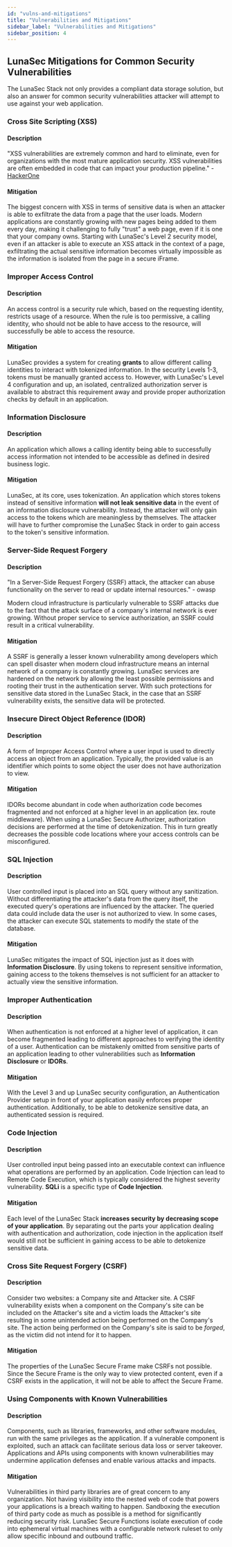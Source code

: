 ```yaml
---
id: "vulns-and-mitigations"
title: "Vulnerabilities and Mitigations"
sidebar_label: "Vulnerabilities and Mitigations"
sidebar_position: 4
---
```

<!--
  ~ Copyright by LunaSec (owned by Refinery Labs, Inc)
  ~
  ~ Licensed under the Creative Commons Attribution-ShareAlike 4.0 International
  ~ (the "License"); you may not use this file except in compliance with the
  ~ License. You may obtain a copy of the License at
  ~
  ~ https://creativecommons.org/licenses/by-sa/4.0/legalcode
  ~
  ~ See the License for the specific language governing permissions and
  ~ limitations under the License.
  ~
-->
## LunaSec Mitigations for Common Security Vulnerabilities

The LunaSec Stack not only provides a compliant data storage solution, but also an answer for common security vulnerabilities attacker will attempt to use against your web application.

### Cross Site Scripting (XSS)

#### Description

&quot;XSS vulnerabilities are extremely common and hard to eliminate, even for organizations with the most mature application security. XSS vulnerabilities are often embedded in code that can impact your production pipeline.&quot; - [HackerOne](https://www.hackerone.com/top-ten-vulnerabilities)

#### Mitigation

The biggest concern with XSS in terms of sensitive data is when an attacker is able to exfiltrate the data from a page that the user loads. Modern applications are constantly growing with new pages being added to them every day, making it challenging to fully &quot;trust&quot; a web page, even if it is one that your company owns. Starting with LunaSec&#39;s Level 2 security model, even if an attacker is able to execute an XSS attack in the context of a page, exfiltrating the actual sensitive information becomes virtually impossible as the information is isolated from the page in a secure iFrame.

### Improper Access Control

#### Description

An access control is a security rule which, based on the requesting identity, restricts usage of a resource. When the rule is too permissive, a calling identity, who should not be able to have access to the resource, will successfully be able to access the resource.

#### Mitigation

LunaSec provides a system for creating **grants** to allow different calling identities to interact with tokenized information. In the security Levels 1-3, tokens must be manually granted access to. However, with LunaSec&#39;s Level 4 configuration and up, an isolated, centralized authorization server is available to abstract this requirement away and provide proper authorization checks by default in an application.

### Information Disclosure

#### Description

An application which allows a calling identity being able to successfully access information not intended to be accessible as defined in desired business logic.

#### Mitigation

LunaSec, at its core, uses tokenization. An application which stores tokens instead of sensitive information **will not leak sensitive data** in the event of an information disclosure vulnerability. Instead, the attacker will only gain access to the tokens which are meaningless by themselves. The attacker will have to further compromise the LunaSec Stack in order to gain access to the token&#39;s sensitive information.

### Server-Side Request Forgery

#### Description

&quot;In a Server-Side Request Forgery (SSRF) attack, the attacker can abuse functionality on the server to read or update internal resources.&quot; - owasp

Modern cloud infrastructure is particularly vulnerable to SSRF attacks due to the fact that the attack surface of a company&#39;s internal network is ever growing. Without proper service to service authorization, an SSRF could result in a critical vulnerability.

#### Mitigation

A SSRF is generally a lesser known vulnerability among developers which can spell disaster when modern cloud infrastructure means an internal network of a company is constantly growing. LunaSec services are hardened on the network by allowing the least possible permissions and rooting their trust in the authentication server. With such protections for sensitive data stored in the LunaSec Stack, in the case that an SSRF vulnerability exists, the sensitive data will be protected.

### Insecure Direct Object Reference (IDOR)

#### Description

A form of Improper Access Control where a user input is used to directly access an object from an application. Typically, the provided value is an identifier which points to some object the user does not have authorization to view.

#### Mitigation

IDORs become abundant in code when authorization code becomes fragmented and not enforced at a higher level in an application (ex. route middleware). When using a LunaSec Secure Authorizer, authorization decisions are performed at the time of detokenization. This in turn greatly decreases the possible code locations where your access controls can be misconfigured.

### SQL Injection

#### Description

User controlled input is placed into an SQL query without any sanitization. Without differentiating the attacker&#39;s data from the query itself, the executed query&#39;s operations are influenced by the attacker. The queried data could include data the user is not authorized to view. In some cases, the attacker can execute SQL statements to modify the state of the database.

#### Mitigation

LunaSec mitigates the impact of SQL injection just as it does with **Information Disclosure**. By using tokens to represent sensitive information, gaining access to the tokens themselves is not sufficient for an attacker to actually view the sensitive information.

### Improper Authentication

#### Description

When authentication is not enforced at a higher level of application, it can become fragmented leading to different approaches to verifying the identity of a user. Authentication can be mistakenly omitted from sensitive parts of an application leading to other vulnerabilities such as **Information Disclosure** or **IDORs**.

#### Mitigation

With the Level 3 and up LunaSec security configuration, an Authentication Provider setup in front of your application easily enforces proper authentication. Additionally, to be able to detokenize sensitive data, an authenticated session is required.

### Code Injection

#### Description

User controlled input being passed into an executable context can influence what operations are performed by an application. Code Injection can lead to Remote Code Execution, which is typically considered the highest severity vulnerability. **SQLi** is a specific type of **Code Injection**.

#### Mitigation

Each level of the LunaSec Stack **increases security by decreasing scope of your application**. By separating out the parts your application dealing with authentication and authorization, code injection in the application itself would still not be sufficient in gaining access to be able to detokenize sensitive data.

### Cross Site Request Forgery (CSRF)

#### Description

Consider two websites: a Company site and Attacker site. A CSRF vulnerability exists when a component on the Company&#39;s site can be included on the Attacker&#39;s site and a victim loads the Attacker&#39;s site resulting in some unintended action being performed on the Company&#39;s site. The action being performed on the Company&#39;s site is said to be _forged_, as the victim did not intend for it to happen.

#### Mitigation

The properties of the LunaSec Secure Frame make CSRFs not possible. Since the Secure Frame is the only way to view protected content, even if a CSRF exists in the application, it will not be able to affect the Secure Frame.

### Using Components with Known Vulnerabilities

#### Description

Components, such as libraries, frameworks, and other software modules, run with the same privileges as the application. If a vulnerable component is exploited, such an attack can facilitate serious data loss or server takeover. Applications and APIs using components with known vulnerabilities may undermine application defenses and enable various attacks and impacts.

#### Mitigation

Vulnerabilities in third party libraries are of great concern to any organization. Not having visibility into the nested web of code that powers your applications is a breach waiting to happen. Sandboxing the execution of third party code as much as possible is a method for significantly reducing security risk. LunaSec Secure Functions isolate execution of code into ephemeral virtual machines with a configurable network ruleset to only allow specific inbound and outbound traffic.